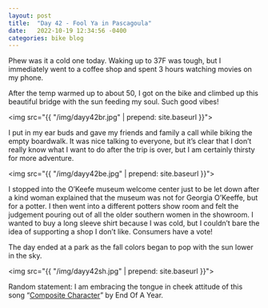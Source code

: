 ```yaml
---
layout: post
title:  "Day 42 - Fool Ya in Pascagoula"
date:   2022-10-19 12:34:56 -0400
categories: bike blog
---
```

Phew was it a cold one today. Waking up to 37F was tough, but I immediately went to a coffee shop and spent 3 hours watching movies on my phone.

After the temp warmed up to about 50, I got on the bike and climbed up this beautiful bridge with the sun feeding my soul. Such good vibes!

<img src="{{ "/img/dayy42br.jpg" | prepend: site.baseurl }}">

I put in my ear buds and gave my friends and family a call while biking the empty boardwalk. It was nice talking to everyone, but it’s clear that I don’t really know what I want to do after the trip is over, but I am certainly thirsty for more adventure.

<img src="{{ "/img/dayy42be.jpg" | prepend: site.baseurl }}">

I stopped into the O’Keefe museum welcome center just to be let down after a kind woman explained that the museum was not for Georgia O’Keeffe, but for a potter. I then went into a different potters show room and felt the judgement pouring out of all the older southern women in the showroom. I wanted to buy a long sleeve shirt because I was cold, but I couldn’t bare the idea of supporting a shop I don’t like. Consumers have a vote!

The day ended at a park as the fall colors began to pop with the sun lower in the sky.

<img src="{{ "/img/dayy42sh.jpg" | prepend: site.baseurl }}">

Random statement: I am embracing the tongue in cheek attitude of this song “[Composite Character](https://open.spotify.com/track/6Un3TzErudFn2EOEalbPHZ?si=EQ-hWQWLT3euM0bTbODHRA&utm_source=copy-link)” by End Of A Year.
